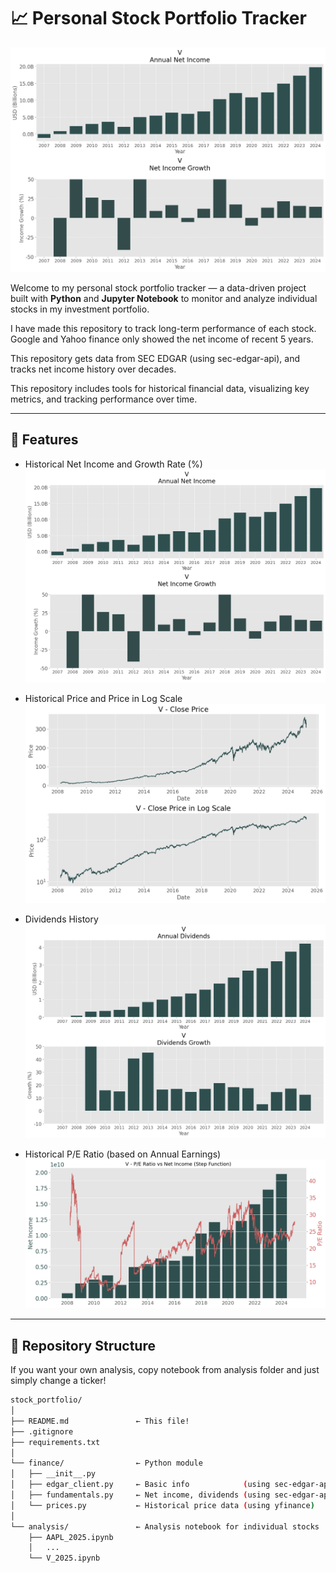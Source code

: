# 📈 Personal Stock Portfolio Tracker

![alt text](images/image.png)

Welcome to my personal stock portfolio tracker — a data-driven project built with **Python** and **Jupyter Notebook** to monitor and analyze individual stocks in my investment portfolio. 

I have made this repository to track long-term performance of each stock. Google and Yahoo finance only showed the net income of recent 5 years.

This repository gets data from SEC EDGAR (using sec-edgar-api), and tracks net income history over decades. 

This repository includes tools for historical financial data, visualizing key metrics, and tracking performance over time.

---

## 🔧 Features

- Historical Net Income and Growth Rate (%)
![alt text](images/image.png)

- Historical Price and Price in Log Scale
![alt text](images/image-1.png)

- Dividends History
![alt text](images/image-2.png)

- Historical P/E Ratio (based on Annual Earnings)
![alt text](images/image-3.png)

---

## 📂 Repository Structure

If you want your own analysis, copy notebook from analysis folder and just simply change a ticker!

```bash
stock_portfolio/
│
├── README.md               ← This file!
├── .gitignore              
├── requirements.txt        
│
└── finance/                ← Python module
│   ├── __init__.py                      
│   ├── edgar_client.py     ← Basic info            (using sec-edgar-api)
│   ├── fundamentals.py     ← Net income, dividends (using sec-edgar-api)
│   └── prices.py           ← Historical price data (using yfinance)
│
└── analysis/               ← Analysis notebook for individual stocks
    ├── AAPL_2025.ipynb     
    │   ...
    └── V_2025.ipynb
```
